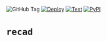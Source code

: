 ![GitHub Tag](https://img.shields.io/github/v/tag/spielhuus/recad_core)
[![Deploy](https://github.com/spielhuus/recad_core/actions/workflows/CI.yml/badge.svg)](https://github.com/spielhuus/recad_core/actions/workflows/CI.yml)
[![Test](https://github.com/spielhuus/recad_core/actions/workflows/test.yml/badge.svg)](https://github.com/spielhuus/recad_core/actions/workflows/test.yml)
[![PyPI](https://img.shields.io/pypi/v/recad_core)](https://pypi.org/project/recad_core/)

# `recad`
